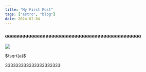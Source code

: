 ```yaml
---
title: "My First Post"
tags: ["astro", "blog"]
date: 2024-02-04
---
```


### aaaaaaaaaaaaaaaaaaaaaaaaaaaaaaaaaaaaaaaaaaaaaaa

![](./images/capoo.jpg)

$\sqrt{a}$

333333333333333333333
